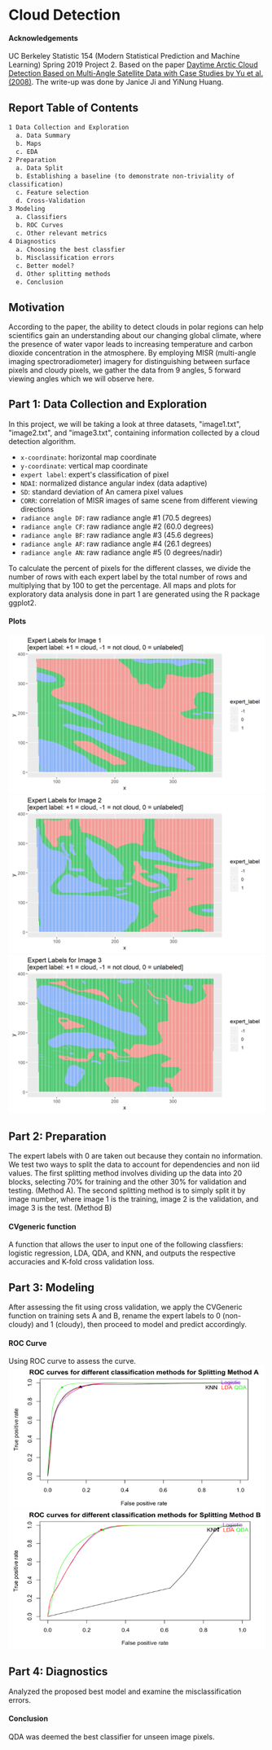 # Cloud Detection 

#### Acknowledgements

UC Berkeley Statistic 154 (Modern Statistical Prediction and Machine Learning) Spring 2019 Project 2. Based on the paper [Daytime Arctic Cloud Detection Based on Multi-Angle Satellite Data with Case Studies by Yu et al. (2008)](https://github.com/janiceji/cloud-detection/blob/main/yu2008.pdf). The write-up was done by Janice Ji and YiNung Huang.

## Report Table of Contents
```
1 Data Collection and Exploration
  a. Data Summary
  b. Maps
  c. EDA
2 Preparation
  a. Data Split
  b. Establishing a baseline (to demonstrate non-triviality of classification)
  c. Feature selection
  d. Cross-Validation
3 Modeling
  a. Classifiers
  b. ROC Curves
  c. Other relevant metrics
4 Diagnostics
  a. Choosing the best classfier
  b. Misclassification errors
  c. Better model?
  d. Other splitting methods
  e. Conclusion
 ```

## Motivation
According to the paper, the ability to detect clouds in polar regions can help scientifics gain an understanding about our changing global climate, where the presence of water vapor leads to increasing temperature and carbon dioxide concentration in the atmosphere. By employing MISR (multi-angle imaging spectroradiometer) imagery for distinguishing between surface pixels and cloudy pixels, we gather the data from 9 angles, 5 forward viewing angles which we will observe here.


## Part 1: Data Collection and Exploration
In this project, we will be taking a look at three datasets, "image1.txt", "image2.txt", and "image3.txt", containing information collected by a cloud detection algorithm.

* ``x-coordinate``: horizontal map coordinate
* ``y-coordinate``: vertical map coordinate
* ``expert label``: expert's classification of pixel
* ``NDAI``: normalized distance angular index (data adaptive)
* ``SD``: standard deviation of An camera pixel values
* ``CORR``: correlation of MISR images of same scene from different viewing directions
* ``radiance angle DF``: raw radiance angle #1 (70.5 degrees)
* ``radiance angle CF``: raw radiance angle #2 (60.0 degrees)
* ``radiance angle BF``: raw radiance angle #3 (45.6 degrees)
* ``radiance angle AF``: raw radiance angle #4 (26.1 degrees)
* ``radiance angle AN``: raw radiance angle #5 (0 degrees/nadir)

To calculate the percent of pixels for the different classes, we divide the number of rows with each expert label by the total number of rows and multiplying that by 100 to get the percentage. All maps and plots for exploratory data analysis done in part 1 are generated using the R package ggplot2.

#### Plots
![map1](https://github.com/janiceji/cloud-detection/blob/main/plots/labels_image1.png)
![map2](https://github.com/janiceji/cloud-detection/blob/main/plots/labels_image2.png)
![map3](https://github.com/janiceji/cloud-detection/blob/main/plots/labels_image3.png)

## Part 2: Preparation 
The expert labels with 0 are taken out because they contain no information. We test two ways to split the data to account for dependencies and non iid values.
The first splitting method involves dividing up the data into 20 blocks, selecting 70% for training and the other 30% for validation and testing. (Method A).
The second splitting method is to simply split it by image number, where image 1 is the training, image 2 is the validation, and image 3 is the test. (Method B)

#### CVgeneric function 
A function that allows the user to input one of the following classfiers: logistic regression, LDA, QDA, and KNN, and outputs the respective accuracies and K-fold cross validation loss.

## Part 3: Modeling
After assessing the fit using cross validation, we apply the CVGeneric function on training sets A and B, rename the expert labels to 0 (non-cloudy) and 1 (cloudy), then proceed to model and predict accordingly. 

#### ROC Curve 
Using ROC curve to assess the curve.
![roc1](https://github.com/janiceji/cloud-detection/blob/main/plots/roc.png)
![roc2](https://github.com/janiceji/cloud-detection/blob/main/plots/roc2.png)

## Part 4: Diagnostics
Analyzed the proposed best model and examine the misclassification errors.

#### Conclusion
QDA was deemed the best classifier for unseen image pixels.
